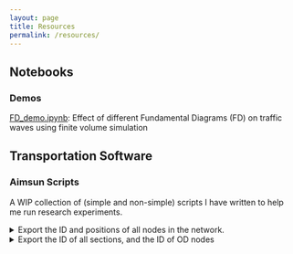 ```yaml
---
layout: page
title: Resources
permalink: /resources/
---
```

## Notebooks

### Demos

[FD_demo.ipynb][fd_demo]: Effect of different Fundamental Diagrams (FD) on traffic waves using finite volume simulation

## Transportation Software

### Aimsun Scripts

A WIP collection of (simple and non-simple) scripts I have written to help me run research experiments.

<details>
	<summary>Export the ID and positions of all nodes in the network.</summary>

	{% highlight python %}
	destination_file_path = "C:/Nodes.txt"
	file = open( destination_file_path, 'w' )

	file.write( "ID,xPos,yPos" )
	file.write("\n")

	# Iterate over all the nodes in the network.
	sectionType = model.getType( "GKNode" )
	for types in model.getCatalog().getUsedSubTypesFromType( sectionType ):
		for node in types.values():
			coord = node.getPolygon().centroid()
			xPos = coord.x
			yPos = coord.y
			file.write( "%i,%s,%s" % (node.getId(), xPos, yPos) )
			file.write("\n")
	file.close()
	print ("Done")
	{% endhighlight %}
</details>

<details>
	<summary>Export the ID of all sections, and the ID of OD nodes</summary>

	{% highlight python %}
	destination_file_path = "C:/Sections.txt"
	file = open( destination_file_path, 'w' )

	file.write( "Id,O_id,D_id" )
	file.write("\n")

	# Iterate over all the sections in the network.
	sectionType = model.getType( "GKSection" )
	for types in model.getCatalog().getUsedSubTypesFromType( sectionType ):
		for section in types.values():
			# find the origin and destination of each section
			orig = section.getOrigin()
			dest = section.getDestination()

			# cases for sections on the edge of the network
			if orig is None:
				origId = -1
			else:
				origId = orig.getId()

			if dest is None:
				destId = -1
			else:
				destId = dest.getId()

			file.write( "%i,%i,%i" % (section.getId(), origId, destId))
			file.write("\n")
	file.close()
	print ("Done")
	{% endhighlight %}
</details>

[fd_demo]: {{site.url}}/assets/notebooks/FD_demo.ipynb
